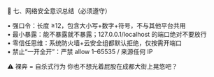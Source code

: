 🔐 七、网络安全意识总结（必须遵守）

• 强口令：长度 ≥12，包含大小写+数字+符号，不与其他平台共用  
• 最小暴露：能不暴露就不暴露；127.0.0.1/localhost 的端口绝对不要放行  
• 零信任思维：系统防火墙+云安全组都默认拒绝，仅按需开端口  
• 禁止“一开全开”：严禁 allow 1–65535 / 来源任何 IP

⚠️ 裸奔 = 自杀式行为
你也不想光着屁股在成都大街上晃悠吧？